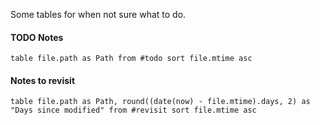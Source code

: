 Some tables for when not sure what to do.
#### TODO Notes
```dataview
table file.path as Path from #todo sort file.mtime asc
```
#### Notes to revisit
```dataview
table file.path as Path, round((date(now) - file.mtime).days, 2) as "Days since modified" from #revisit sort file.mtime asc
```